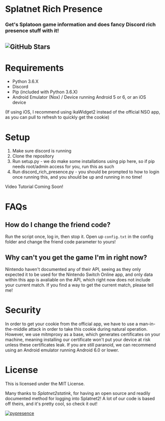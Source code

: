 # Splatnet Rich Presence

### Get's Splatoon game information and does fancy Discord rich presence stuff with it!

![GitHub Stars](https://img.shields.io/github/stars/valerokai/Splatnet2-Rich-Presence.svg?style=for-the-badge)
---

# Requirements

- Python 3.6.X
- Discord
- Pip (included with Python 3.6.X)
- Android Emulator (Nox) / Device running Android 5 or 6, or an iOS device

(If using iOS, I recommend using ikaWidget2 instead of the official NSO app, as you can pull to refresh to quickly get the cookie)

# Setup

1. Make sure discord is running
2. Clone the repository
3. Run setup.py - we do make some installations using pip here, so if pip needs root/admin access for you, run this as such
4. Run discord_rich_presence.py - you should be prompted to how to login once running this, and you should be up and running in no time!

Video Tutorial Coming Soon!

# FAQs

## How do I change the friend code?

Run the script once, log in, then stop it. Open up `config.txt` in the config folder and change the friend code parameter to yours!

## Why can't you get the game I'm in right now?

Nintendo haven't documented any of their API, seeing as they only expected it to be used for the Nintendo Switch Online app, and only data within this app is avaliable on the API, which right now does not include your current match. If you find a way to get the current match, please tell me!


# Security

In order to get your cookie from the official app, we have to use a man-in-the-middle attack in order to take this cookie during natural operation. However, we use mitmproxy as a base, which generates certificates on your machine, meaning installing our certificate won't put your device at risk unless these certificates leak. If you are still paranoid, we can recommend using an Android emulator running Android 6.0 or lower.

# License

This is licensed under the MIT License.

Many thanks to *Splatnet2statink*, for having an open source and readily documented method for logging into Splatnet2! A lot of our code is based off theirs, and it's pretty cool, so check it out!

[![pypresence](https://img.shields.io/badge/using-pypresence-00bb88.svg?style=for-the-badge&logo=discord&logoWidth=20)](https://github.com/qwertyquerty/pypresence)
